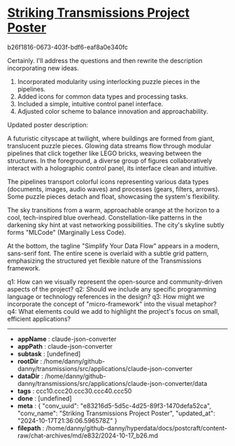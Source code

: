 # [Striking Transmissions Project Poster](https://claude.ai/chat/e83216d5-5d5c-4d25-89f3-1470defa52ca)

b26f1816-0673-403f-bdf6-eaf8a0e340fc

 Certainly. I'll address the questions and then rewrite the description incorporating new ideas.

1. Incorporated modularity using interlocking puzzle pieces in the pipelines.
2. Added icons for common data types and processing tasks.
3. Included a simple, intuitive control panel interface.
4. Adjusted color scheme to balance innovation and approachability.

Updated poster description:

A futuristic cityscape at twilight, where buildings are formed from giant, translucent puzzle pieces. Glowing data streams flow through modular pipelines that click together like LEGO bricks, weaving between the structures. In the foreground, a diverse group of figures collaboratively interact with a holographic control panel, its interface clean and intuitive.

The pipelines transport colorful icons representing various data types (documents, images, audio waves) and processes (gears, filters, arrows). Some puzzle pieces detach and float, showcasing the system's flexibility.

The sky transitions from a warm, approachable orange at the horizon to a cool, tech-inspired blue overhead. Constellation-like patterns in the darkening sky hint at vast networking possibilities. The city's skyline subtly forms "MLCode" (Marginally Less Code).

At the bottom, the tagline "Simplify Your Data Flow" appears in a modern, sans-serif font. The entire scene is overlaid with a subtle grid pattern, emphasizing the structured yet flexible nature of the Transmissions framework.

q1: How can we visually represent the open-source and community-driven aspects of the project?
q2: Should we include any specific programming language or technology references in the design?
q3: How might we incorporate the concept of "micro-framework" into the visual metaphor?
q4: What elements could we add to highlight the project's focus on small, efficient applications?

---

* **appName** : claude-json-converter
* **appPath** : claude-json-converter
* **subtask** : [undefined]
* **rootDir** : /home/danny/github-danny/transmissions/src/applications/claude-json-converter
* **dataDir** : /home/danny/github-danny/transmissions/src/applications/claude-json-converter/data
* **tags** : ccc10.ccc20.ccc30.ccc40.ccc50
* **done** : [undefined]
* **meta** : {
  "conv_uuid": "e83216d5-5d5c-4d25-89f3-1470defa52ca",
  "conv_name": "Striking Transmissions Project Poster",
  "updated_at": "2024-10-17T21:36:06.596578Z"
}
* **filepath** : /home/danny/github-danny/hyperdata/docs/postcraft/content-raw/chat-archives/md/e832/2024-10-17_b26.md
